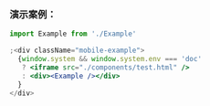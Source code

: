 ### 演示案例：
```jsx harmony
import Example from './Example'

;<div className="mobile-example">
  {window.system && window.system.env === 'doc' 
   ? <iframe src="./components/test.html" />
   : <div><Example /></div>
  }
</div>
``` 
```js { "file": "../Example.tsx" }
```